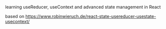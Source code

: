 learning useReducer, useContext and advanced state management in React

based on https://www.robinwieruch.de/react-state-usereducer-usestate-usecontext/
